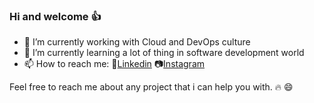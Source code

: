 ### Hi and welcome :+1:

- 🔭 I’m currently working with Cloud and DevOps culture
- 🌱 I’m currently learning a lot of thing in software development world
- 📫 How to reach me:
  :briefcase:[Linkedin](https://www.linkedin.com/in/bruno-novo-29531364/)
                       :camera:[Instagram](https://www.instagram.com/cubomaster_)

Feel free to reach me about any project that i can help you with. :fire: :smile: